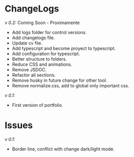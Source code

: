 # ChangeLogs

_v 0.2:_ Coming Soon - Proximamente

- Add logs folder for control versions.
- Add changelogs file.
- Update cv file.
- Add typescript and become proyect to typescript.
- Add configuration for typescript.
- Better structure to folders.
- Reduce CSS and animations.
- Remove JSDOC.
- Refactor all sections.
- Remove husky in future change for other tool.
- Remove normalize.css, add to global only important css.


_v 0.1:_

- First version of portfolio.

# Issues

_v 0.1:_

- Border line, conflict with change dark/light mode.